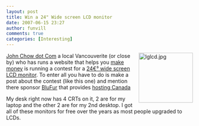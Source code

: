```yaml
---
layout: post
title: Win a 24" Wide screen LCD monitor 
date: 2007-06-15 23:27
author: funvill
comments: true
categories: [Interesting]
---
```

<a href="http://blog.abluestar.com/public/uploads/2007/06/lglcd.jpg" title="lglcd.jpg"><img src="http://blog.abluestar.com/public/uploads/2007/06/lglcd.thumbnail.jpg" alt="lglcd.jpg" align="right" height="135" width="146" /></a><a href="http://www.johnchow.com/">John Chow dot Com</a> a local Vancouverite (or close by) who has runs a website that helps you <a href="http://www.johnchow.com/make-money-online-recommended-money-makers/">make money</a> is running a contest for a <a href="http://www.johnchow.com/evil-blog-contest-win-a-24-wide-screen-lcd-monitor/">24€³ wide screen LCD monitor</a>. To enter all you have to do is make a post about the contest (like this one) and mention there sponsor <a href="http://www.bluefur.com/">BluFur</a> that provides <a href="http://www.bluefur.com/">hosting Canada</a>

My desk right now has 4 CRTs on it, 2 are for my laptop and the other 2 are for my 2nd desktop. I got all of these monitors for free over the years as most people upgraded to LCDs.
